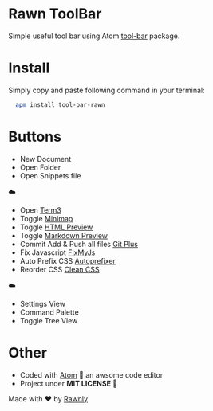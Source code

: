 # Rawn ToolBar

Simple useful tool bar using Atom [tool-bar](https://atom.io/packages/tool-bar) package.

# Install
Simply copy and paste following command in your terminal:

```bash
  apm install tool-bar-rawn
```


# Buttons

- New Document
- Open Folder
- Open Snippets file

:cloud:

- Open [Term3][1]
- Toggle [Minimap][2]
- Toggle [HTML Preview][3]
- Toggle [Markdown Preview][4]
- Commit Add & Push all files [Git Plus][5]
- Fix Javascript [FixMyJs][6]
- Auto Prefix CSS [Autoprefixer][7]
- Reorder CSS [Clean CSS][8]

:cloud:

- Settings View
- Command Palette
- Toggle Tree View

[1]: https://atom.io/packages/atom-term3
[2]: https://atom.io/packages/minimap
[3]:  https://atom.io/packages/atom-html-preview
[4]: https://atom.io/packages/git-plus
[5]: https://atom.io/packages/fixmyjs
[6]: https://atom.io/packages/css-clean
[7]: https://atom.io/packages/autoprefixer
[8]: https://atom.io/packages/css-clean

# Other
* Coded with [Atom](http://www.atom.io) :metal: an awsome code editor
* Project under **MIT LICENSE** :scroll:

Made with :heart: by [Rawnly](http://github.com/Rawnly/)
